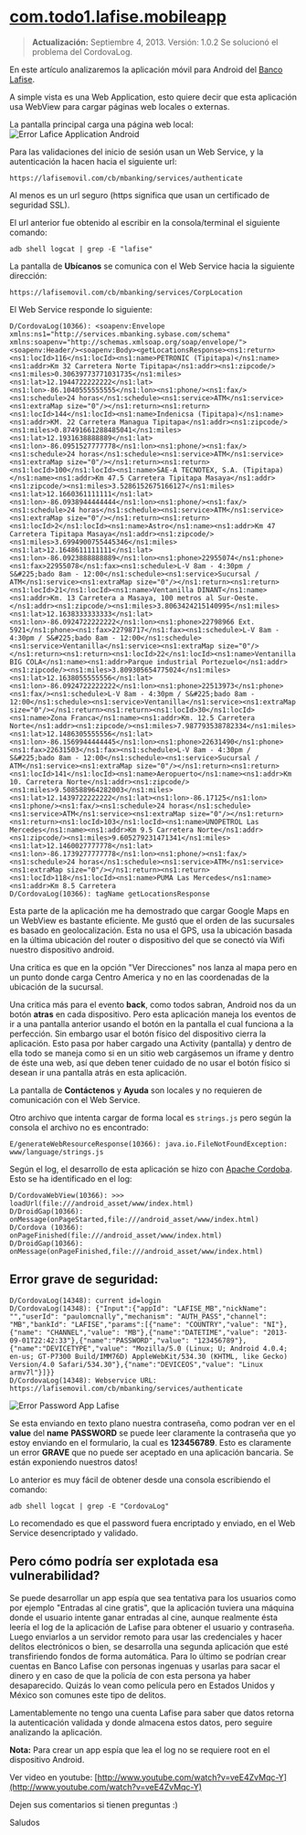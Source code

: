 [com.todo1.lafise.mobileapp](/articulo/com-todo1-lafise-mobileapp)
==================================================================

> **Actualización:** Septiembre 4, 2013. Versión: 1.0.2 Se solucionó el problema del CordovaLog.

En este artículo analizaremos la aplicación móvil para Android del [Banco Lafise](https://www.lafise.com/default.aspx).

A simple vista es una Web Application, esto quiere decir que esta aplicación usa WebView para cargar páginas web locales o externas.

La pantalla principal carga una página web local:
![Error Lafice Application Android](http://i.imgur.com/asLk2PP.jpg)

Para las validaciones del inicio de sesión usan un Web Service, y la autenticación la hacen hacia el siguiente url:
    
    https://lafisemovil.com/cb/mbanking/services/authenticate

Al menos es un url seguro (https significa que usan un certificado de seguridad SSL).

El url anterior fue obtenido al escribir en la consola/terminal el siguiente comando:
    
    adb shell logcat | grep -E "lafise"

La pantalla de **Ubícanos** se comunica con el Web Service hacia la siguiente dirección:
    
    https://lafisemovil.com/cb/mbanking/services/CorpLocation

El Web Service responde lo siguiente:
    
    D/CordovaLog(10366): <soapenv:Envelope xmlns:ns1="http://services.mbanking.sybase.com/schema" xmlns:soapenv="http://schemas.xmlsoap.org/soap/envelope/"><soapenv:Header/><soapenv:Body><getLocationsResponse><ns1:return><ns1:locId>116</ns1:locId><ns1:name>PETRONIC (Tipitapa)</ns1:name><ns1:addr>Km 32 Carretera Norte Tipitapa</ns1:addr><ns1:zipcode/><ns1:miles>0.30639773771031735</ns1:miles><ns1:lat>12.1944722222222</ns1:lat><ns1:lon>-86.1040555555555</ns1:lon><ns1:phone/><ns1:fax/><ns1:schedule>24 horas</ns1:schedule><ns1:service>ATM</ns1:service><ns1:extraMap size="0"/></ns1:return><ns1:return><ns1:locId>144</ns1:locId><ns1:name>Indenicsa (Tipitapa)</ns1:name><ns1:addr>KM. 22 Carretera Managua Tipitapa</ns1:addr><ns1:zipcode/><ns1:miles>0.87491661288485041</ns1:miles><ns1:lat>12.1931638888889</ns1:lat><ns1:lon>-86.0951527777778</ns1:lon><ns1:phone/><ns1:fax/><ns1:schedule>24 horas</ns1:schedule><ns1:service>ATM</ns1:service><ns1:extraMap size="0"/></ns1:return><ns1:return><ns1:locId>100</ns1:locId><ns1:name>SAE-A TECNOTEX, S.A. (Tipitapa)</ns1:name><ns1:addr>Km 47.5 Carretera Tipitapa Masaya</ns1:addr><ns1:zipcode/><ns1:miles>3.5286152675166127</ns1:miles><ns1:lat>12.1660361111111</ns1:lat><ns1:lon>-86.0938944444444</ns1:lon><ns1:phone/><ns1:fax/><ns1:schedule>24 horas</ns1:schedule><ns1:service>ATM</ns1:service><ns1:extraMap size="0"/></ns1:return><ns1:return><ns1:locId>2</ns1:locId><ns1:name>Astro</ns1:name><ns1:addr>Km 47 Carretera Tipitapa Masaya</ns1:addr><ns1:zipcode/><ns1:miles>3.6994900755445346</ns1:miles><ns1:lat>12.1648611111111</ns1:lat><ns1:lon>-86.0923888888889</ns1:lon><ns1:phone>22955074</ns1:phone><ns1:fax>22955078</ns1:fax><ns1:schedule>L-V 8am - 4:30pm / S&#225;bado 8am - 12:00</ns1:schedule><ns1:service>Sucursal / ATM</ns1:service><ns1:extraMap size="0"/></ns1:return><ns1:return><ns1:locId>21</ns1:locId><ns1:name>Ventanilla DINANT</ns1:name><ns1:addr>Km. 13 Carretera a Masaya, 100 metros al Sur-Oeste.</ns1:addr><ns1:zipcode/><ns1:miles>3.8063424215140995</ns1:miles><ns1:lat>12.1638333333333</ns1:lat><ns1:lon>-86.0924722222222</ns1:lon><ns1:phone>22798966 Ext. 5921</ns1:phone><ns1:fax>22798717</ns1:fax><ns1:schedule>L-V 8am - 4:30pm / S&#225;bado 8am - 12:00</ns1:schedule><ns1:service>Ventanilla</ns1:service><ns1:extraMap size="0"/></ns1:return><ns1:return><ns1:locId>22</ns1:locId><ns1:name>Ventanilla BIG COLA</ns1:name><ns1:addr>Parque industrial Portezuelo</ns1:addr><ns1:zipcode/><ns1:miles>3.809305654775024</ns1:miles><ns1:lat>12.1638055555556</ns1:lat><ns1:lon>-86.0924722222222</ns1:lon><ns1:phone>22513973</ns1:phone><ns1:fax/><ns1:schedule>L-V 8am - 4:30pm / S&#225;bado 8am - 12:00</ns1:schedule><ns1:service>Ventanilla</ns1:service><ns1:extraMap size="0"/></ns1:return><ns1:return><ns1:locId>30</ns1:locId><ns1:name>Zona Franca</ns1:name><ns1:addr>Km. 12.5 Carretera Norte</ns1:addr><ns1:zipcode/><ns1:miles>7.987793538782334</ns1:miles><ns1:lat>12.1486305555556</ns1:lat><ns1:lon>-86.1569944444445</ns1:lon><ns1:phone>22631490</ns1:phone><ns1:fax>22631503</ns1:fax><ns1:schedule>L-V 8am - 4:30pm / S&#225;bado 8am - 12:00</ns1:schedule><ns1:service>Sucursal / ATM</ns1:service><ns1:extraMap size="0"/></ns1:return><ns1:return><ns1:locId>141</ns1:locId><ns1:name>Aeropuerto</ns1:name><ns1:addr>Km 10. Carretera Norte</ns1:addr><ns1:zipcode/><ns1:miles>9.508588964282003</ns1:miles><ns1:lat>12.1439722222222</ns1:lat><ns1:lon>-86.17125</ns1:lon><ns1:phone/><ns1:fax/><ns1:schedule>24 horas</ns1:schedule><ns1:service>ATM</ns1:service><ns1:extraMap size="0"/></ns1:return><ns1:return><ns1:locId>103</ns1:locId><ns1:name>UNOPETROL Las Mercedes</ns1:name><ns1:addr>Km 9.5 Carretera Norte</ns1:addr><ns1:zipcode/><ns1:miles>9.605279231471341</ns1:miles><ns1:lat>12.1460027777778</ns1:lat><ns1:lon>-86.1739277777778</ns1:lon><ns1:phone/><ns1:fax/><ns1:schedule>24 horas</ns1:schedule><ns1:service>ATM</ns1:service><ns1:extraMap size="0"/></ns1:return><ns1:return><ns1:locId>118</ns1:locId><ns1:name>PUMA Las Mercedes</ns1:name><ns1:addr>Km 8.5 Carretera
	D/CordovaLog(10366): tagName getLocationsResponse

Esta parte de la aplicación me ha demostrado que cargar Google Maps en un WebView es bastante eficiente. Me gustó que el orden de las sucursales es basado en geolocalización. Esta no usa el GPS, usa la ubicación basada en la última ubicación del router o dispositivo del que se conectó vía Wifi nuestro dispositivo android.

Una critica es que en la opción "Ver Direcciones" nos lanza al mapa pero en un punto donde carga Centro America y no en las coordenadas de la ubicación de la sucursal.

Una critica más para el evento **back**, como todos sabran, Android nos da un botón **atras** en cada dispositivo. Pero esta aplicación maneja los eventos de ir a una pantalla anterior usando el botón en la pantalla el cual funciona a la perfección. Sin embargo usar el botón físico del dispositivo cierra la aplicación. Esto pasa por haber cargado una Activity (pantalla) y dentro de ella todo se maneja como si en un sitio web cargásemos un iframe y dentro de éste una web, así que deben tener cuidado de no usar el botón físico si desean ir una pantalla atrás en esta aplicación.

La pantalla de **Contáctenos** y **Ayuda** son locales y no requieren de comunicación con el Web Service.

Otro archivo que intenta cargar de forma local es `strings.js` pero según la consola el archivo no es encontrado:
    
    E/generateWebResourceResponse(10366): java.io.FileNotFoundException: www/language/strings.js

Según el log, el desarrollo de esta aplicación se hizo con [Apache Cordoba](http://cordova.apache.org/). Esto se ha identificado en el log:
    
    D/CordovaWebView(10366): >>> loadUrl(file:///android_asset/www/index.html)
    D/DroidGap(10366): onMessage(onPageStarted,file:///android_asset/www/index.html)
    D/Cordova (10366): onPageFinished(file:///android_asset/www/index.html)
    D/DroidGap(10366): onMessage(onPageFinished,file:///android_asset/www/index.html)
    
## Error grave de seguridad:
    
    D/CordovaLog(14348): current id=login
    D/CordovaLog(14348): {"Input":{"appId": "LAFISE_MB","nickName": "","userId": "paulomcnally","mechanism": "AUTH_PASS","channel": "MB","bankId": "LAFISE","params":[{"name": "COUNTRY","value": "NI"},{"name": "CHANNEL","value": "MB"},{"name":"DATETIME","value": "2013-09-01T22:42:33"},{"name":"PASSWORD","value": "123456789"},{"name":"DEVICETYPE","value": "Mozilla/5.0 (Linux; U; Android 4.0.4; en-us; GT-P7300 Build/IMM76D) AppleWebKit/534.30 (KHTML, like Gecko) Version/4.0 Safari/534.30"},{"name":"DEVICEOS","value": "Linux armv7l"}]}}
    D/CordovaLog(14348): Webservice URL: https://lafisemovil.com/cb/mbanking/services/authenticate

![Error Password App Lafise](http://i.imgur.com/VcOwdZ9.png)

Se esta enviando en texto plano nuestra contraseña, como podran ver en el **value** del **name** **PASSWORD** se puede leer claramente la contraseña que yo estoy enviando en el formulario, la cual es **123456789**. Esto es claramente un error **GRAVE** que no puede ser aceptado en una aplicación bancaria. Se están exponiendo nuestros datos!

Lo anterior es muy fácil de obtener desde una consola escribiendo el comando:
    
    adb shell logcat | grep -E "CordovaLog"

Lo recomendado es que el password fuera encriptado y enviado, en el Web Service desencriptado y validado.

## Pero cómo podría ser explotada esa vulnerabilidad?
Se puede desarrollar un app espía que sea tentativa para los usuarios como por ejemplo "Entradas al cine gratis", que la aplicación tuviera una máquina donde el usuario intente ganar entradas al cine, aunque realmente ésta leería el log de la aplicación de Lafise para obtener el usuario y contraseña. Luego enviarlos a un servidor remoto para usar las credenciales y hacer delítos electrónicos o bien, se desarrolla una segunda aplicación que esté transfiriendo fondos de forma automática. Para lo último se podrían crear cuentas en Banco Lafise con personas ingenuas y usarlas para sacar el dinero y en caso de que la policía de con esta persona ya haber desaparecido. Quizás lo vean como película pero en Estados Unidos y México son comunes este tipo de delitos.

Lamentablemente no tengo una cuenta Lafise para saber que datos retorna la autenticación validada y donde almacena estos datos, pero seguire analizando la aplicación.

**Nota:** Para crear un app espía que lea el log no se requiere root en el dispositivo Android.

Ver video en youtube: [http://www.youtube.com/watch?v=veE4ZvMqc-Y](http://www.youtube.com/watch?v=veE4ZvMqc-Y)

Dejen sus comentarios si tienen preguntas :)

Saludos
